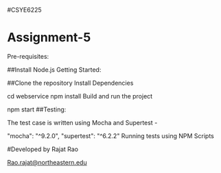 #CSYE6225

# Assignment-5
Pre-requisites:

##Install Node.js
Getting Started:

##Clone the repository
 Install Dependencies

  cd webservice
  npm install
  Build and run the project

  npm start
##Testing:

The test case is written using Mocha and Supertest -

"mocha": "^9.2.0",
"supertest": "^6.2.2"
Running tests using NPM Scripts

#Developed by Rajat Rao

Rao.rajat@northeastern.edu